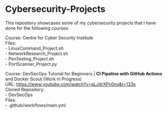 # Cybersecurity-Projects
This repository showcases some of my cybersecurity projects that I have done for the following courses:

Course: Centre for Cyber Security Institute\
  Files:\
    - LinuxCommand_Project.sh\
    - NetworkResearch_Project.sh\
    - PenTesting_Project.sh\
    - PortScanner_Project.py
    
Course: DevSecOps Tutorial for Beginners | **CI Pipeline with GitHub Actions** and Docker Scout (Work in Progress)\
URL: https://www.youtube.com/watch?v=gLJdrXPn0ns&t=133s \
  Cloned Repository: \
    - DevSecOps\
  Files: \
    - .github/workflows/main.yml
    
